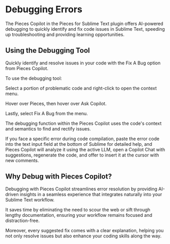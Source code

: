 # Debugging Errors

The Pieces Copilot in the Pieces for Sublime Text plugin offers AI-powered debugging to quickly identify and fix code issues in Sublime Text, speeding up troubleshooting and providing learning opportunities.

## Using the Debugging Tool

Quickly identify and resolve issues in your code with the Fix A Bug option from Pieces Copilot.

To use the debugging tool:

Select a portion of problematic code and right-click to open the context menu.

Hover over Pieces, then hover over Ask Copilot.

Lastly, select Fix A Bug from the menu.



The debugging function within the Pieces Copilot uses the code's context and semantics to find and rectify issues.



If you face a specific error during code compilation, paste the error code into the text input field at the bottom of Sublime for detailed help, and Pieces Copilot will analyze it using the active LLM, open a Copilot Chat with suggestions, regenerate the code, and offer to insert it at the cursor with new comments.

## Why Debug with Pieces Copilot?

Debugging with Pieces Copilot streamlines error resolution by providing AI-driven insights in a seamless experience that integrates naturally into your Sublime Text workflow.

It saves time by eliminating the need to scour the web or sift through lengthy documentation, ensuring your workflow remains focused and distraction-free.

Moreover, every suggested fix comes with a clear explanation, helping you not only resolve issues but also enhance your coding skills along the way.
